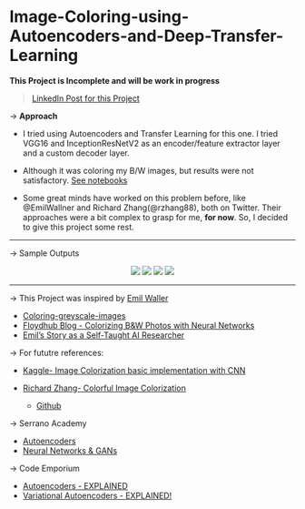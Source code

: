 # Image-Coloring-using-Autoencoders-and-Deep-Transfer-Learning


**This Project is Incomplete and will be work in progress**

> [LinkedIn Post for this Project](https://www.linkedin.com/posts/amit-vikram-raj-883460207_github-avr2002image-coloring-using-autoencoders-activity-7089085400996020224-Oulu?utm_source=share&utm_medium=member_desktop)

$\rightarrow$ **Approach**
- I tried using Autoencoders and Transfer Learning for this one. I tried VGG16 and InceptionResNetV2 as an encoder/feature extractor layer and a custom decoder layer.

- Although it was coloring my B/W images, but results were not satisfactory. [See notebooks](https://github.com/avr2002/Image-Coloring-using-Autoencoders/tree/main/notebooks)

- Some great minds have worked on this problem before, like @EmilWallner and Richard Zhang(@rzhang88), both on Twitter. Their approaches were a bit complex to grasp for me, **for now**. So, I decided to give this project some rest.

* **

$\rightarrow$ Sample Outputs
<div align='center'>
    <img src="output/output_3.png"/>
    <img src="output/output_1.png"/>
    <img src="output/output_2.png"/>
    <img src="output/output_4.png"/>
</div>

* **

$\rightarrow$ This Project was inspired by [Emil Waller](https://github.com/emilwallner)

- [Coloring-greyscale-images](https://github.com/emilwallner/Coloring-greyscale-images)
- [Floydhub Blog - Colorizing B&W Photos with Neural Networks](https://blog.floydhub.com/colorizing-b-w-photos-with-neural-networks/)
- [Emil’s Story as a Self-Taught AI Researcher](https://blog.floydhub.com/emils-story-as-a-self-taught-ai-researcher/)

$\rightarrow$ For fututre references:
- [Kaggle- Image Colorization basic implementation with CNN](https://www.kaggle.com/code/basu369victor/image-colorization-basic-implementation-with-cnn)

- [Richard Zhang- Colorful Image Colorization](http://richzhang.github.io/colorization/)

    - [Github](https://github.com/richzhang/colorization/tree/master)


$\rightarrow$ Serrano Academy
- [Autoencoders](https://youtu.be/DG7YTlGnCEo)
- [Neural Networks & GANs](https://youtube.com/playlist?list=PLs8w1Cdi-zvavXlPXEAsWIh4Cgh83pZPO)

$\rightarrow$ Code Emporium
- [Autoencoders - EXPLAINED](https://youtu.be/7mRfwaGGAPg)
- [Variational Autoencoders - EXPLAINED!](https://youtu.be/fcvYpzHmhvA)